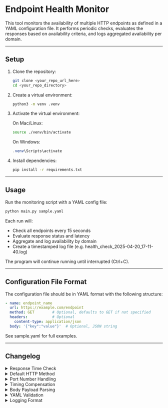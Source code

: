# Endpoint Health Monitor

This tool monitors the availability of multiple HTTP endpoints as defined in a YAML configuration file. It performs periodic checks, evaluates the responses based on availability criteria, and logs aggregated availability per domain.

---

## Setup

1. Clone the repository:
   ```bash
   git clone <your_repo_url_here>
   cd <your_repo_directory>
   ```

2. Create a virtual environment:
   ```bash
   python3 -m venv .venv
   ```

3. Activate the virtual environment:

   On Mac/Linux:
   ```bash
   source ./venv/bin/activate
   ```

   On Windows:
   ```powershell
   .venv\Scripts\activate
   ```

4. Install dependencies:
   ```bash
   pip install -r requirements.txt
   ```

---

## Usage

Run the monitoring script with a YAML config file:

```bash
python main.py sample.yaml
```

Each run will:
- Check all endpoints every 15 seconds
- Evaluate response status and latency
- Aggregate and log availability by domain
- Create a timestamped log file (e.g. health_check_2025-04-20_17-11-40.log)

The program will continue running until interrupted (Ctrl+C).

---

## Configuration File Format

The configuration file should be in YAML format with the following structure:

```yaml
- name: endpoint_name
  url: https://example.com/endpoint
  method: GET        # Optional, defaults to GET if not specified
  headers:           # Optional
    content-type: application/json
  body: '{"key":"value"}'  # Optional, JSON string
```

See sample.yaml for full examples.

---

## Changelog

<details>
  <summary>Response Time Check</summary>
  <br>

  **Issue:** Only HTTP status was considered for success.

  **Fix:** Response time is measured; success requires < 500ms.
</details>

<details>
  <summary>Default HTTP Method</summary>
  <br>

  **Issue:** Missing method in YAML would cause failure.

  **Fix:** If method is not specified, it defaults to GET.
</details>

<details>
  <summary>Port Number Handling</summary>
  <br>

  **Issue:** Availability was tracked per URL, not domain.

  **Fix:** Used urllib.parse to extract and normalize the domain.
</details>

<details>
  <summary>Timing Compensation</summary>
  <br>

  **Issue:** Sleep interval didn't account for processing time.

  **Fix:** Cycle duration is measured, and sleep is adjusted to maintain 15s total.
</details>

<details>
  <summary>Body Payload Parsing</summary>
  <br>

  **Issue:** JSON in body field caused errors if passed as string.

  **Fix:** Body string is parsed into a dictionary if needed.
</details>

<details>
  <summary>YAML Validation</summary>
  <br>

  **Issue:** Invalid or missing fields could crash the script.

  **Fix:** Added validation for file existence, structure, and endpoint existence.
</details>

<details>
  <summary>Logging Format</summary>
  <br>

  **Issue:** No persistent logging.

  **Fix:** Output is logged both to stdout and a timestamped file, and marked appropriately using INFO and WARNING
</details>
